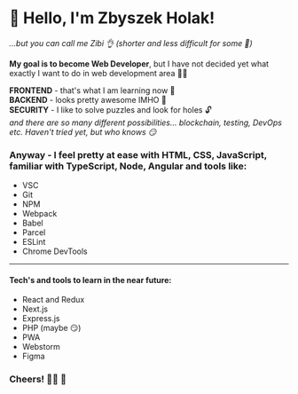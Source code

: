 # 👋 Hello, I'm Zbyszek Holak!
_...but you can call me Zibi 👌 (shorter and less difficult for some 🙊)_

**My goal is to become Web Developer**, but I have not decided yet what exactly I want to do in web development area 🤷‍♂️

**FRONTEND** - that's what I am learning now 📖  
**BACKEND** - looks pretty awesome IMHO 🧬  
**SECURITY** - I like to solve puzzles and look for holes 🔓  
_and there are so many different possibilities... blockchain, testing, DevOps etc. Haven't tried yet, but who knows 😏_

### Anyway - I feel pretty at ease with **HTML, CSS, JavaScript**, familiar with **TypeScript**, **Node**, **Angular** and tools like:
- VSC
- Git
- NPM
- Webpack
- Babel
- Parcel
- ESLint
- Chrome DevTools  
---  
#### Tech's and tools to learn in the near future:
- React and Redux
- Next.js
- Express.js
- PHP (maybe 😏)
- PWA
- Webstorm
- Figma

### Cheers! 👨‍🦲 🤝
